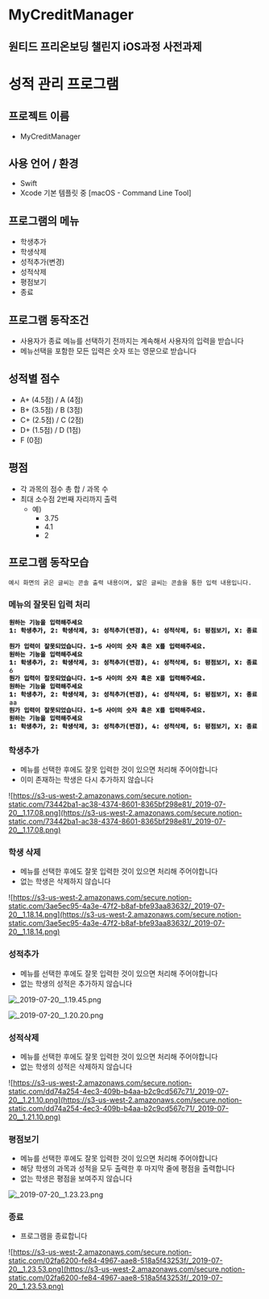# MyCreditManager
## 원티드 프리온보딩 챌린지 iOS과정 사전과제

# 성적 관리 프로그램

## **프로젝트 이름**

- MyCreditManager

## 사용 언어 / 환경

- Swift
- Xcode 기본 템플릿 중 [macOS - Command Line Tool]

## **프로그램의 메뉴**

- 학생추가
- 학생삭제
- 성적추가(변경)
- 성적삭제
- 평점보기
- 종료

## **프로그램 동작조건**

- 사용자가 종료 메뉴를 선택하기 전까지는 계속해서 사용자의 입력을 받습니다
- 메뉴선택을 포함한 모든 입력은 숫자 또는 영문으로 받습니다

## 성적별 점수

- A+ (4.5점) / A (4점)
- B+ (3.5점) / B (3점)
- C+ (2.5점) / C (2점)
- D+ (1.5점) / D (1점)
- F (0점)

## 평점

- 각 과목의 점수 총 합 / 과목 수
- 최대 소수점 2번째 자리까지 출력
    - 예)
        - 3.75
        - 4.1
        - 2

## **프로그램 동작모습**

`예시 화면의 굵은 글씨는 콘솔 출력 내용이며, 얇은 글씨는 콘솔을 통한 입력 내용입니다.`

### **메뉴의 잘못된 입력 처리**

![[wrong_input](https://s3-us-west-2.amazonaws.com/secure.notion-static.com/3557df46-110c-4903-bc77-539505015d63/_2019-07-20__1.16.25.png)](https://github.com/b1ctory/MyCreditManager/blob/master/image/wrong_menu_input.png?raw=true)

### **학생추가**

- 메뉴를 선택한 후에도 잘못 입력한 것이 있으면 처리해 주어야합니다
- 이미 존재하는 학생은 다시 추가하지 않습니다

![https://s3-us-west-2.amazonaws.com/secure.notion-static.com/73442ba1-ac38-4374-8601-8365bf298e81/_2019-07-20__1.17.08.png](https://s3-us-west-2.amazonaws.com/secure.notion-static.com/73442ba1-ac38-4374-8601-8365bf298e81/_2019-07-20__1.17.08.png)

### **학생 삭제**

- 메뉴를 선택한 후에도 잘못 입력한 것이 있으면 처리해 주어야합니다
- 없는 학생은 삭제하지 않습니다

![https://s3-us-west-2.amazonaws.com/secure.notion-static.com/3ae5ec95-4a3e-47f2-b8af-bfe93aa83632/_2019-07-20__1.18.14.png](https://s3-us-west-2.amazonaws.com/secure.notion-static.com/3ae5ec95-4a3e-47f2-b8af-bfe93aa83632/_2019-07-20__1.18.14.png)

### **성적추가**

- 메뉴를 선택한 후에도 잘못 입력한 것이 있으면 처리해 주어야합니다
- 없는 학생의 성적은 추가하지 않습니다

![_2019-07-20__1.19.45.png](https://s3-us-west-2.amazonaws.com/secure.notion-static.com/264e268b-79d5-4ae7-8023-021374ce8453/_2019-07-20__1.19.45.png)

![_2019-07-20__1.20.20.png](https://s3-us-west-2.amazonaws.com/secure.notion-static.com/16d3790e-3db3-4e95-8b46-2fe45673ecd0/_2019-07-20__1.20.20.png)

### **성적삭제**

- 메뉴를 선택한 후에도 잘못 입력한 것이 있으면 처리해 주어야합니다
- 없는 학생의 성적은 삭제하지 않습니다

![https://s3-us-west-2.amazonaws.com/secure.notion-static.com/dd74a254-4ec3-409b-b4aa-b2c9cd567c71/_2019-07-20__1.21.10.png](https://s3-us-west-2.amazonaws.com/secure.notion-static.com/dd74a254-4ec3-409b-b4aa-b2c9cd567c71/_2019-07-20__1.21.10.png)

### **평점보기**

- 메뉴를 선택한 후에도 잘못 입력한 것이 있으면 처리해 주어야합니다
- 해당 학생의 과목과 성적을 모두 출력한 후 마지막 줄에 평점을 출력합니다
- 없는 학생은 평점을 보여주지 않습니다

![_2019-07-20__1.23.23.png](https://s3-us-west-2.amazonaws.com/secure.notion-static.com/b5e7ecbd-42ca-4b00-98d6-f1d3bc6fe175/_2019-07-20__1.23.23.png)

### **종료**

- 프로그램을 종료합니다

![https://s3-us-west-2.amazonaws.com/secure.notion-static.com/02fa6200-fe84-4967-aae8-518a5f43253f/_2019-07-20__1.23.53.png](https://s3-us-west-2.amazonaws.com/secure.notion-static.com/02fa6200-fe84-4967-aae8-518a5f43253f/_2019-07-20__1.23.53.png)
